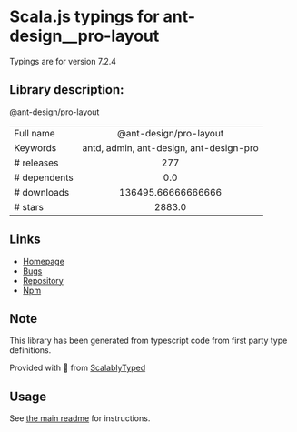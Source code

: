 
# Scala.js typings for ant-design__pro-layout

Typings are for version 7.2.4

## Library description:
@ant-design/pro-layout

|                    |                 |
| ------------------ | :-------------: |
| Full name          | @ant-design/pro-layout |
| Keywords           | antd, admin, ant-design, ant-design-pro |
| # releases         | 277 |
| # dependents       | 0.0 |
| # downloads        | 136495.66666666666 |
| # stars            | 2883.0 |

## Links
- [Homepage](https://github.com/ant-design/pro-components/tree/master/packages/layout#readme)
- [Bugs](http://github.com/umijs/plugins/issues)
- [Repository](https://github.com/ant-design/pro-components)
- [Npm](https://www.npmjs.com/package/%40ant-design%2Fpro-layout)
    


## Note
This library has been generated from typescript code from first party type definitions.

Provided with :purple_heart: from [ScalablyTyped](https://github.com/oyvindberg/ScalablyTyped)

## Usage
See [the main readme](../../readme.md) for instructions.


